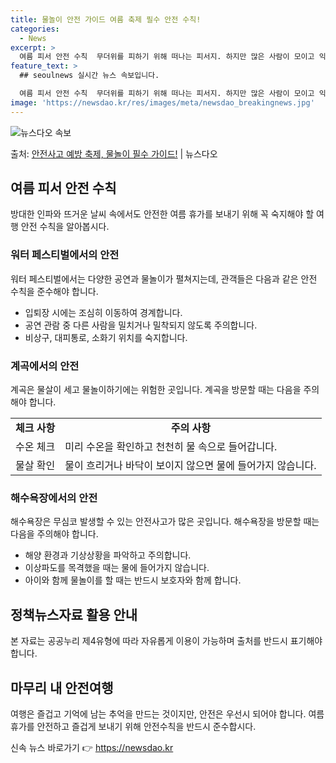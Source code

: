 ```yaml
---
title: 물놀이 안전 가이드 여름 축제 필수 안전 수칙!
categories:
  - News
excerpt: >
  여름 피서 안전 수칙  무더위를 피하기 위해 떠나는 피서지. 하지만 많은 사람이 모이고 익숙지 않은 곳일수록…
feature_text: >
  ## seoulnews 실시간 뉴스 속보입니다.

  여름 피서 안전 수칙  무더위를 피하기 위해 떠나는 피서지. 하지만 많은 사람이 모이고 익숙지 않은 곳일수록…
image: 'https://newsdao.kr/res/images/meta/newsdao_breakingnews.jpg'
---
```


![뉴스다오 속보](https://newsdao.kr/res/images/meta/newsdao_breakingnews.jpg)

<p>출처: <a href="https://newsdao.kr/4510" rel="dofollow">안전사고 예방 축제, 물놀이 필수 가이드!</a> | 뉴스다오</p>

<h2 data-ke-size="size26">여름 피서 안전 수칙</h2>
방대한 인파와 뜨거운 날씨 속에서도 안전한 여름 휴가를 보내기 위해 꼭 숙지해야 할 여행 안전 수칙을 알아봅시다.

<h3>워터 페스티벌에서의 안전</h3>
워터 페스티벌에서는 다양한 공연과 물놀이가 펼쳐지는데, 관객들은 다음과 같은 안전 수칙을 준수해야 합니다.
<ul>
  <li>입퇴장 시에는 조심히 이동하여 경계합니다.</li>
  <li>공연 관람 중 다른 사람을 밀치거나 밀착되지 않도록 주의합니다.</li>
  <li>비상구, 대피통로, 소화기 위치를 숙지합니다.</li>
</ul>

<h3>계곡에서의 안전</h3>
계곡은 물살이 세고 물놀이하기에는 위험한 곳입니다. 계곡을 방문할 때는 다음을 주의해야 합니다.
<table>
  <tr>
    <td style="text-align: center; height: 17px;"><b>체크 사항</b></td>
    <td style="text-align: center; height: 17px;"><b>주의 사항</b></td>
  </tr>
  <tr>
    <td style="height: 17px;">수온 체크</td>
    <td style="height: 17px;">미리 수온을 확인하고 천천히 물 속으로 들어갑니다.</td>
  </tr>
  <tr>
    <td style="height: 17px;">물살 확인</td>
    <td style="height: 17px;">물이 흐리거나 바닥이 보이지 않으면 물에 들어가지 않습니다.</td>
  </tr>
</table>

<h3>해수욕장에서의 안전</h3>
해수욕장은 무심코 발생할 수 있는 안전사고가 많은 곳입니다. 해수욕장을 방문할 때는 다음을 주의해야 합니다.
<ul>
  <li>해양 환경과 기상상황을 파악하고 주의합니다.</li>
  <li>이상파도를 목격했을 때는 물에 들어가지 않습니다.</li>
  <li>아이와 함께 물놀이를 할 때는 반드시 보호자와 함께 합니다.</li>
</ul>

<h2 data-ke-size="size26">정책뉴스자료 활용 안내</h2>
본 자료는 공공누리 제4유형에 따라 자유롭게 이용이 가능하며 출처를 반드시 표기해야 합니다.

<h2 data-ke-size="size26">마무리 내 안전여행</h2>
여행은 즐겁고 기억에 남는 추억을 만드는 것이지만, 안전은 우선시 되어야 합니다. 여름 휴가를 안전하고 즐겁게 보내기 위해 안전수칙을 반드시 준수합시다. 

신속 뉴스 바로가기 👉 <a href="https://newsdao.kr" rel="dofollow">https://newsdao.kr</a>


